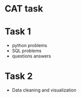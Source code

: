 # CAT task
 
# Task 1
- python problems
- SQL problems 
- questions answers

# Task 2
- Data cleaning and visualization